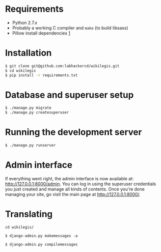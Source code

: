 # Requirements

* Python 2.7.x
* Probably a working C compiler and `make` (to build libsass)
* Pillow install dependencies [1]

# Installation

```bash
$ git clone git@github.com:labhackercd/wikilegis.git
$ cd wikilegis
$ pip install -r requirements.txt
```


# Database and superuser setup

```bash
$ ./manage.py migrate
$ ./manage.py createsuperuser
```


# Running the development server

```bash
$ ./manage.py runserver
```


# Admin interface

If everything went right, the admin interface is now available at: http://127.0.0.1:8000/admin. You can log in using the superuser credentials you just created and manage all kinds of contents. Once you're done managing your site, go visit the main page at http://127.0.0.1:8000/.


# Translating

```
cd wikilegis/

$ django-admin.py makemessages -a

$ django-admin.py compilemessages

```
[1]: https://pillow.readthedocs.org/en/latest/installation.html
